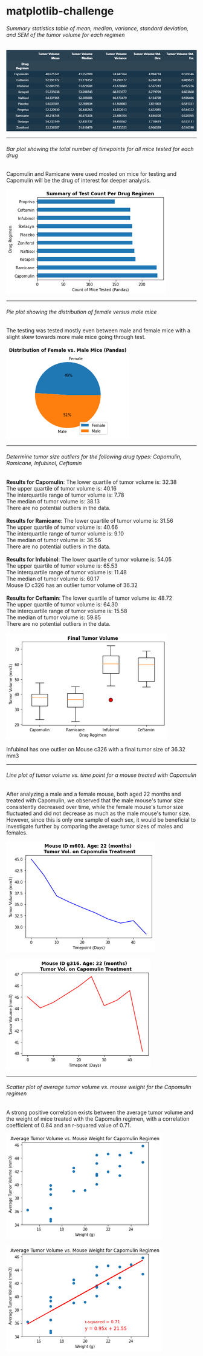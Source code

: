 # matplotlib-challenge

###### Summary statistics table of mean, median, variance, standard deviation, and SEM of the tumor volume for each regimen

![stat table](Pymaceuticals/images/stattable.png)

---

###### Bar plot showing the total number of timepoints for all mice tested for each drug

Capomulin and Ramicane were used mosted on mice for testing and Capomulin will be the drug of interest for deeper analysis. 

![bar chart](Pymaceuticals/images/treatmentcountbar.png)

---

###### Pie plot showing the distribution of female versus male mice

The testing was tested mostly even between male and female mice with a slight skew towards more male mice going through test.

![pie chart](Pymaceuticals/images/malefemalepie.png)

---

###### Determine tumor size outliers for the following drug types: Capomulin, Ramicane, Infubinol, Ceftamin

**Results for Capomulin**:
The lower quartile of tumor volume is: 32.38<br>
The upper quartile of tumor volume is: 40.16<br>
The interquartile range of tumor volume is: 7.78<br>
The median of tumor volume is: 38.13<br>
There are no potential outliers in the data.<br>
<br>
**Results for Ramicane**:
The lower quartile of tumor volume is: 31.56<br>
The upper quartile of tumor volume is: 40.66<br>
The interquartile range of tumor volume is: 9.10<br>
The median of tumor volume is: 36.56<br>
There are no potential outliers in the data.<br>
<br>
**Results for Infubinol**:
The lower quartile of tumor volume is: 54.05<br>
The upper quartile of tumor volume is: 65.53<br>
The interquartile range of tumor volume is: 11.48<br>
The median of tumor volume is: 60.17<br>
Mouse ID c326 has an outlier tumor volume of 36.32<br>
<br>
**Results for Ceftamin**:
The lower quartile of tumor volume is: 48.72<br>
The upper quartile of tumor volume is: 64.30<br>
The interquartile range of tumor volume is: 15.58<br>
The median of tumor volume is: 59.85<br>
There are no potential outliers in the data.<br>
<br>
![box chart](Pymaceuticals/images/final_tumor_boxplot.png)

Infubinol has one outlier on Mouse c326 with a final tumor size of 36.32 mm3

---



###### Line plot of tumor volume vs. time point for a mouse treated with Capomulin

After analyzing a male and a female mouse, both aged 22 months and treated with Capomulin, we observed that the male mouse's tumor size consistently decreased over time, while the female mouse's tumor size fluctuated and did not decrease as much as the male mouse's tumor size. However, since this is only one sample of each sex, it would be beneficial to investigate further by comparing the average tumor sizes of males and females.

![line chart](Pymaceuticals/images/malemousetumorvolume.png)

![line chart](Pymaceuticals/images/femalemousetumorvolume.png)

---

###### Scatter plot of average tumor volume vs. mouse weight for the Capomulin regimen

A strong positive correlation exists between the average tumor volume and the weight of mice treated with the Capomulin regimen, with a correlation coefficient of 0.84 and an r-squared value of 0.71.

![scatter chart](Pymaceuticals/images/tumorvsweight.png)

![linear regression chart](Pymaceuticals/images/corr%26reg%26rsquared.png)
